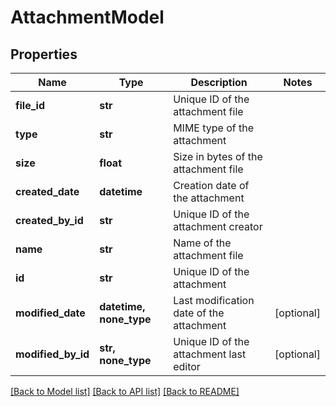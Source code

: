 # AttachmentModel


## Properties
Name | Type | Description | Notes
------------ | ------------- | ------------- | -------------
**file_id** | **str** | Unique ID of the attachment file | 
**type** | **str** | MIME type of the attachment | 
**size** | **float** | Size in bytes of the attachment file | 
**created_date** | **datetime** | Creation date of the attachment | 
**created_by_id** | **str** | Unique ID of the attachment creator | 
**name** | **str** | Name of the attachment file | 
**id** | **str** | Unique ID of the attachment | 
**modified_date** | **datetime, none_type** | Last modification date of the attachment | [optional] 
**modified_by_id** | **str, none_type** | Unique ID of the attachment last editor | [optional] 

[[Back to Model list]](../README.md#documentation-for-models) [[Back to API list]](../README.md#documentation-for-api-endpoints) [[Back to README]](../README.md)


